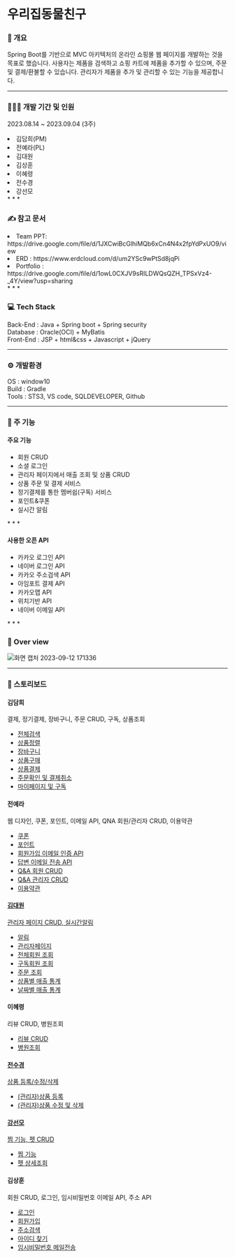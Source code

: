 # 우리집동물친구

### 🔎 개요
Spring Boot를 기반으로 MVC 아키텍처의 온라인 쇼핑몰 웹 페이지를 개발하는 것을 목표로 했습니다. 사용자는 제품을 검색하고 쇼핑 카트에 제품을 추가할 수 있으며, 주문 및 결제/환불할 수 있습니다. 관리자가 제품을 추가 및 관리할 수 있는 기능을 제공합니다. 
* * *

### 👩‍👧‍👧 개발 기간 및 인원
2023.08.14 ~ 2023.09.04 (3주)
<li>김담희(PM)</li>
<li>전예라(PL)</li>
<li>김대원</li>
<li>김상훈</li>
<li>이혜령</li>
<li>전수경</li>
<li>강선모</li>
* * *

### ✍ 참고 문서
<li> Team PPT: https://drive.google.com/file/d/1JXCwiBcGlhiMQb6xCn4N4x2fpYdPxUO9/view </li>
<li> ERD : https://www.erdcloud.com/d/um2YSc9wPtSd8jqPi </li>
<li> Portfolio : https://drive.google.com/file/d/1owL0CXJV9sRILDWQsQZH_TPSxVz4-_4Y/view?usp=sharing </li>
* * *

### 💻 Tech Stack
Back-End : Java + Spring boot + Spring security
<br />
Database : Oracle(OCI) + MyBatis
<br />
Front-End : JSP + html&css + Javascript + jQuery
<br />
* * *

### ⚙ 개발환경
OS : window10
<br />
Build : Gradle
<br />
Tools : STS3, VS code, SQLDEVELOPER, Github
* * *

### 🔎  주 기능
#### 주요 기능
<ul> 
  <li>회원 CRUD</li>
  <li>소셜 로그인</li>
  <li>관리자 페이지에서 매출 조회 및 상품 CRUD</li>
  <li>상품 주문 및 결제 서비스</li>
  <li>정기결제를 통한 멤버쉽(구독) 서비스</li>
  <li>포인트&쿠폰</li>
  <li>실시간 알림</li>
</ul>
* * *

#### 사용한 오픈 API
<ul>
  <li>카카오 로그인 API</li>
  <li>네이버 로그인 API</li>
  <li>카카오 주소검색 API</li>
  <li>아임포트 결제 API</li>
  <li>카카오맵 API</li>
  <li>위치기반 API</li>
  <li>네이버 이메일 API</li>
</ul>
* * *

### 👀 Over view
![화면 캡처 2023-09-12 171336](https://github.com/DAMHEE-K/DAMHEE-K/assets/126038575/9b33e1e5-56b9-4953-b517-e99b10c72d8e)
<br />
* * *

### 📖 스토리보드
#### 김담희
결제, 정기결제, 장바구니, 주문 CRUD, 구독, 상품조회
<ul>
  <li><a href="https://drive.google.com/file/d/13WOphcLwsRIfdUYdfxyjjFRtMpd0ttex/view?usp=sharing">전체검색</a></li>
  <li><a href="https://drive.google.com/file/d/1RvMFOGjVGbtZROnHsdXBZ5SDJABK3yXB/view?usp=sharing">상품정렬</a></li>
  <li><a href="https://drive.google.com/file/d/1LX0dNYmL7c9rFQhzugRghEtg6dWymPoy/view?usp=sharing">장바구니</a></li>
  <li><a href="https://drive.google.com/file/d/16660EhuH9Tbh03fYrva7MnvlHjkk_x_e/view?usp=sharing">상품구매</a></li>
  <li><a href="https://drive.google.com/file/d/14NypNyXSWsmBhBjqJ12hfEBxZY10vlyd/view?usp=sharing">상품결제</a></li>
  <li><a href="https://drive.google.com/file/d/1Z38oN_e9d9u4g-PdBZ4xzevE6NS_ySAZ/view?usp=sharing">주문확인 및 결제취소</a></li>
  <li><a href="https://drive.google.com/file/d/1IO9SxdHSztuC8jQB8TDggaHcrnq13V05/view?usp=sharing">마이페이지 및 구독</a></li>
</ul>

#### 전예라
웹 디자인, 쿠폰, 포인트, 이메일 API, QNA 회원/관리자 CRUD, 이용약관
<ul>
  <li><a href="https://drive.google.com/file/d/1dYBA0rNdZYeePq2pFeOLavzRAPF5TwhI/view?usp=sharing">쿠폰</li>
  <li><a href="https://drive.google.com/file/d/1CP9niuxq52DJAmY6wTuaEX027ev3eOaz/view?usp=sharing">포인트</li>
  <li><a href="https://drive.google.com/file/d/1P2z7fCZeyc2lBaHyBGe4BEi5Yjyl5OmZ/view?usp=sharing">회원가입 이메일 인증 API</li>
  <li><a href="https://drive.google.com/file/d/1h-5bBrOX62TdK_i02j-TACLdYEDjcrnJ/view?usp=sharing">답변 이메일 전송 API</li>
  <li><a href="https://drive.google.com/file/d/18Z9GoSWqfxth9scj5CCaoPxDAWfTogXJ/view?usp=sharing">Q&A 회원 CRUD</li>
  <li><a href="https://drive.google.com/file/d/1ROliHPpR___A8kRH64cvd0nHFV5bKT1e/view?usp=sharing">Q&A 관리자 CRUD</li>
  <li><a href="https://drive.google.com/file/d/1prvlyLEq0BN-93VoNVhilKDHPvJzrqgZ/view?usp=sharing">이용약관</li>
</ul>

#### 김대원
관리자 페이지 CRUD, 실시간알림
<ul>
  <li><a href="https://drive.google.com/file/d/1ROKcnH1qj3AEAp0os7vAkxHo8gYhlyRx/view?usp=sharing">알림</a></li>
  <li><a href="https://drive.google.com/file/d/1UomDY5qXZBf2nugLmcx2f3fB8Of8_-dB/view?usp=sharing">관리자페이지</a></li>
  <li><a href="https://drive.google.com/file/d/1hEvN6mhnEpAdlX-1EyBNH0DBNf2a7B0N/view?usp=sharing">전체회원 조회</a></li>
  <li><a href="https://drive.google.com/file/d/129RRL3wiYm5K9eb5dgL11vNi8Mvr4gob/view?usp=sharing">구독회원 조회</a></li>
  <li><a href="https://drive.google.com/file/d/1RT3LlL_21RsjvJGKyjfn2Nq3wJMtj5_n/view?usp=sharing">주문 조회</a></li>
  <li><a href="https://drive.google.com/file/d/1IxxoP1lP1noCX4noSFoRWXjUDd0Xu-9B/view?usp=sharing">상품별 매출 통계</a></li>
  <li><a href="https://drive.google.com/file/d/15a7Rfn8LZZ2wFUMa0IBYzRh_RsAjoeXp/view?usp=sharing">날짜별 매출 통계</a></li>
</ul>

#### 이혜령
리뷰 CRUD, 병원조회
<ul> 
  <li><a href="https://drive.google.com/file/d/17oKwylVQEUVWDjXHfqOgoK6UkrJ5cYXl/view?usp=drive_link">리뷰 CRUD</li> 
  <li><a href="https://drive.google.com/file/d/1otOuHM0aakB7MLvNBQAgSURlUZMsU3gG/view?usp=drive_link">병원조회</li> 
</ul>

#### 전수경
상품 등록/수정/삭제
<ul> 
    <li><a href="https://drive.google.com/file/d/13u7YAd-tmjEYmGs4SCaSzgGpV8c8TCqx/view?usp=sharing">(관리자)상품 등록</li>
    <li><a href="https://drive.google.com/file/d/1_YtTB3V6z4uCm8lwbmRHCnPfcAL5UnYz/view?usp=sharing">(관리자)상품 수정 및 삭제</li>
</ul>

#### 강선모
찜 기능, 펫 CRUD
<ul> 
  <li><a href="https://drive.google.com/file/d/1dFLEZQpOFn-N336lfIsjgKOj5Q2z78mj/view?usp=sharing">찜 기능</a></li>
  <li><a href="http://localhost:8080/pet/pet/petDetail.do?petId=1">펫 상세조회</a></li>
</ul>

#### 김상훈
회원 CRUD, 로그인, 임시비밀번호 이메일 API, 주소 API
<ul> 
  <li><a href="https://drive.google.com/file/d/1nkntQ-kLKxSXVw0X_sfsO8tqrjQa97UI/view?usp=drive_link">로그인</a></li>
  <li><a href="https://drive.google.com/file/d/1hl75xkFLWpqrIcI9P-PUdriKR_5mQjFB/view?usp=drive_link">회원가입</a></li>
  <li><a href="https://drive.google.com/file/d/1hl75xkFLWpqrIcI9P-PUdriKR_5mQjFB/view?usp=drive_link">주소검색</a></li>
  <li><a href="https://drive.google.com/file/d/1hFdYAMi4aOQ4f744k4dA-hb18qmGyEqP/view?usp=drive_link">아이디 찾기</a></li>
  <li><a href="https://drive.google.com/file/d/1uqHKVSfU8n6Bw4Avnf8bCt6hNkNY_3A1/view?usp=drive_link">임시비밀번호 메일전송</a></li>
</ul>


